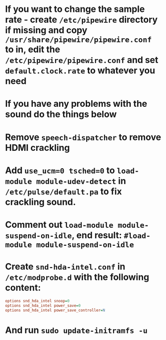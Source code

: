 # If you want to change the sample rate - create `/etc/pipewire` directory if missing and copy `/usr/share/pipewire/pipewire.conf` to in, edit the `/etc/pipewire/pipewire.conf` and set `default.clock.rate` to whatever you need

# If you have any problems with the sound do the things below

# Remove `speech-dispatcher` to remove HDMI crackling
# Add `use_ucm=0 tsched=0` to `load-module module-udev-detect` in `/etc/pulse/default.pa` to fix crackling sound.
# Comment out `load-module module-suspend-on-idle`, end result: `#load-module module-suspend-on-idle`
# Create `snd-hda-intel.conf` in `/etc/modprobe.d` with the following content:
````ini
options snd_hda_intel snoop=0
options snd_hda_intel power_save=0
options snd_hda_intel power_save_controller=N
````
# And run `sudo update-initramfs -u`